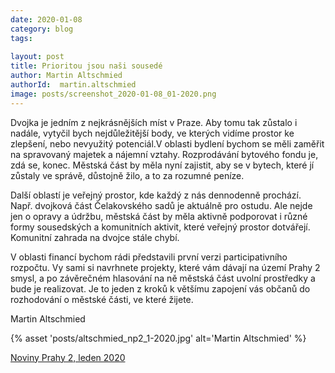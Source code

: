 ```yaml
---
date: 2020-01-08
category: blog
tags:
    
layout: post
title: Prioritou jsou naši sousedé
author: Martin Altschmied
authorId:  martin.altschmied
image: posts/screenshot_2020-01-08_01-2020.png
---
```


Dvojka je jedním z nejkrásnějších míst v Praze. Aby tomu tak zůstalo i nadále, vytyčil bych nejdůležitější body, ve kterých vidíme prostor ke zlepšení, nebo nevyužitý potenciál.V oblasti bydlení bychom se měli zaměřit na spravovaný majetek a nájemní vztahy. Rozprodávání bytového fondu je, zdá se, konec. Městská část by měla nyní zajistit, aby se v bytech, které jí zůstaly ve správě, důstojně žilo, a to za rozumné peníze.

Další oblastí je veřejný prostor, kde každý z nás dennodenně prochází. Např. dvojková část Čelakovského sadů je aktuálně pro ostudu. Ale nejde jen o opravy a údržbu, městská část by měla aktivně podporovat i různé formy sousedských a komunitních aktivit, které veřejný prostor dotvářejí. Komunitní zahrada na dvojce stále chybí.

V oblasti financí bychom rádi představili první verzi participativního rozpočtu. Vy sami si navrhnete projekty, které vám dávají na území Prahy 2 smysl, a po závěrečném hlasování na ně městská část uvolní prostředky a bude je realizovat. Je to jeden z kroků k většímu zapojení vás občanů do rozhodování o městské části, ve které žijete.

Martin Altschmied

{% asset 'posts/altschmied_np2_1-2020.jpg' alt='Martin Altschmied' %}

[Noviny Prahy 2, leden 2020](http://www.praha2.cz/file/yGu1/01-2020-PRAHA-NOVINY-WEB.pdf)
